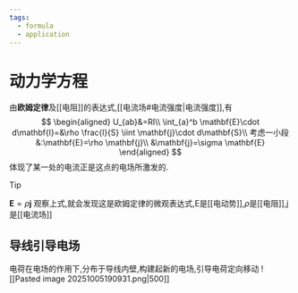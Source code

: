 ```yaml
---
tags:
  - formula
  - application
---
```

# 动力学方程
由**欧姆定律**及[[电阻]]的表达式,[[电流场#电流强度|电流强度]],有
$$
\begin{aligned}
U_{ab}&=RI\\
\int_{a}^b \mathbf{E}\cdot d\mathbf{l}=&\rho \frac{l}{S} \iint \mathbf{j}\cdot d\mathbf{S}\\
考虑一小段&:\mathbf{E}=\rho \mathbf{j}\\
&\mathbf{j}=\sigma \mathbf{E}
\end{aligned}
$$
体现了某一处的电流正是这点的电场所激发的.
>[!tip] 
>$\mathbf{E}=\rho \mathbf{j}$
>观察上式,就会发现这是欧姆定律的微观表达式,E是[[电动势]],$\rho$是[[电阻]],j是[[电流场]]
## 导线引导电场
电荷在电场的作用下,分布于导线内壁,构建起新的电场,引导电荷定向移动
![[Pasted image 20251005190931.png|500]]
